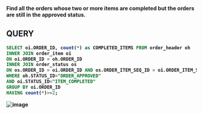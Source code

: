 <b>
Find all the orders whose two or more items are completed but the orders are still in the approved status.
<b/>

## QUERY
```sql
SELECT oi.ORDER_ID, count(*) as COMPLETED_ITEMS FROM order_header oh
INNER JOIN order_item oi
ON oi.ORDER_ID = oh.ORDER_ID
INNER JOIN order_status os
ON os.ORDER_ID = oi.ORDER_ID AND os.ORDER_ITEM_SEQ_ID = oi.ORDER_ITEM_SEQ_ID
WHERE oh.STATUS_ID="ORDER_APPROVED"
AND oi.STATUS_ID="ITEM_COMPLETED"
GROUP BY oi.ORDER_ID
HAVING count(*)>=2;
```
![image](https://github.com/coder-1304/SQL-Query-Assignment-2-Hotwax/assets/121802518/e223c6b9-5ea2-467a-b280-d01445c39c1b)
